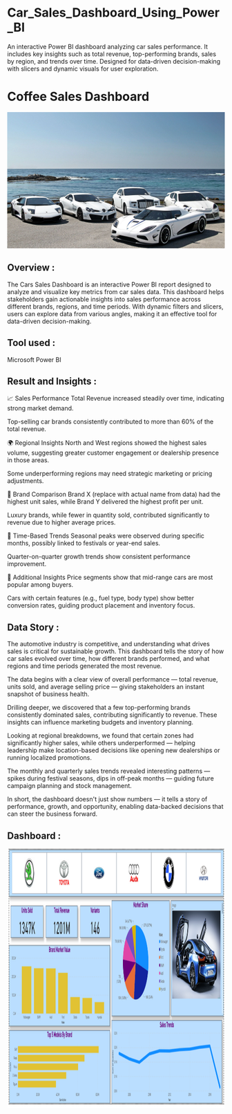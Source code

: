 # Car_Sales_Dashboard_Using_Power_BI
An interactive Power BI dashboard analyzing car sales performance. It includes key insights such as total revenue, top-performing brands, sales by region, and trends over time. Designed for data-driven decision-making with slicers and dynamic visuals for user exploration.

# Coffee Sales Dashboard
![Coffee Background Banner (4)](cars.jpg)

## Overview : 
The Cars Sales Dashboard is an interactive Power BI report designed to analyze and visualize key metrics from car sales data. This dashboard helps stakeholders gain actionable insights into sales performance across different brands, regions, and time periods. With dynamic filters and slicers, users can explore data from various angles, making it an effective tool for data-driven decision-making.

## Tool used :
Microsoft Power BI

## Result and Insights :
📈 Sales Performance
Total Revenue increased steadily over time, indicating strong market demand.

Top-selling car brands consistently contributed to more than 60% of the total revenue.

🌍 Regional Insights
North and West regions showed the highest sales volume, suggesting greater customer engagement or dealership presence in those areas.

Some underperforming regions may need strategic marketing or pricing adjustments.

🚗 Brand Comparison
Brand X (replace with actual name from data) had the highest unit sales, while Brand Y delivered the highest profit per unit.

Luxury brands, while fewer in quantity sold, contributed significantly to revenue due to higher average prices.

📅 Time-Based Trends
Seasonal peaks were observed during specific months, possibly linked to festivals or year-end sales.

Quarter-on-quarter growth trends show consistent performance improvement.

📌 Additional Insights
Price segments show that mid-range cars are most popular among buyers.

Cars with certain features (e.g., fuel type, body type) show better conversion rates, guiding product placement and inventory focus.

## Data Story :
The automotive industry is competitive, and understanding what drives sales is critical for sustainable growth. This dashboard tells the story of how car sales evolved over time, how different brands performed, and what regions and time periods generated the most revenue.

The data begins with a clear view of overall performance — total revenue, units sold, and average selling price — giving stakeholders an instant snapshot of business health.

Drilling deeper, we discovered that a few top-performing brands consistently dominated sales, contributing significantly to revenue. These insights can influence marketing budgets and inventory planning.

Looking at regional breakdowns, we found that certain zones had significantly higher sales, while others underperformed — helping leadership make location-based decisions like opening new dealerships or running localized promotions.

The monthly and quarterly sales trends revealed interesting patterns — spikes during festival seasons, dips in off-peak months — guiding future campaign planning and stock management.

In short, the dashboard doesn't just show numbers — it tells a story of performance, growth, and opportunity, enabling data-backed decisions that can steer the business forward.



## Dashboard :
<img src="./Screenshot (172).png" width="3000" height="600"/>&nbsp;
